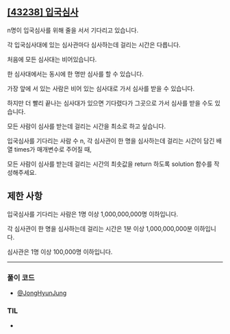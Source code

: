 ## [[43238] 입국심사](https://school.programmers.co.kr/learn/courses/30/lessons/43238)

n명이 입국심사를 위해 줄을 서서 기다리고 있습니다. 

각 입국심사대에 있는 심사관마다 심사하는데 걸리는 시간은 다릅니다.

처음에 모든 심사대는 비어있습니다. 

한 심사대에서는 동시에 한 명만 심사를 할 수 있습니다. 

가장 앞에 서 있는 사람은 비어 있는 심사대로 가서 심사를 받을 수 있습니다. 

하지만 더 빨리 끝나는 심사대가 있으면 기다렸다가 그곳으로 가서 심사를 받을 수도 있습니다.

모든 사람이 심사를 받는데 걸리는 시간을 최소로 하고 싶습니다.

입국심사를 기다리는 사람 수 n, 각 심사관이 한 명을 심사하는데 걸리는 시간이 담긴 배열 times가 매개변수로 주어질 때, 

모든 사람이 심사를 받는데 걸리는 시간의 최솟값을 return 하도록 solution 함수를 작성해주세요.

## 제한 사항

입국심사를 기다리는 사람은 1명 이상 1,000,000,000명 이하입니다.

각 심사관이 한 명을 심사하는데 걸리는 시간은 1분 이상 1,000,000,000분 이하입니다.

심사관은 1명 이상 100,000명 이하입니다.

***

### 풀이 코드

- [@JongHyunJung](https://github.com/viaunixue/algorithm-study/blob/main/programmers/level-3/43238/jjh.py)

### TIL

* [](https://almond0115.tistory.com/entry/)